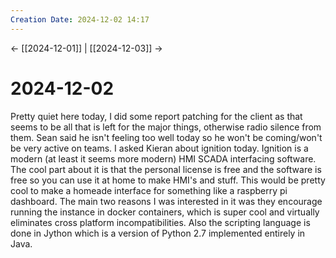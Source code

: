 ```yaml
---
Creation Date: 2024-12-02 14:17
---
```


<- [[2024-12-01]] | [[2024-12-03]]  ->

# 2024-12-02
Pretty quiet here today, I did some report patching for the client as that seems to be all that is left for the major things, otherwise radio silence from them. Sean said he isn't feeling too well today so he won't be coming/won't be very active on teams. I asked Kieran about ignition today. Ignition is a modern (at least it seems more modern) HMI SCADA interfacing software. The cool part about it is that the personal license is free and the software is free so you can use it at home to make HMI's and stuff. This would be pretty cool to make a homeade interface for something like a raspberry pi dashboard. The main two reasons I was interested in it was they encourage running the instance in docker containers, which is super cool and virtually eliminates cross platform incompatibilities. Also the scripting language is done in Jython which is a version of Python 2.7 implemented entirely in Java. 